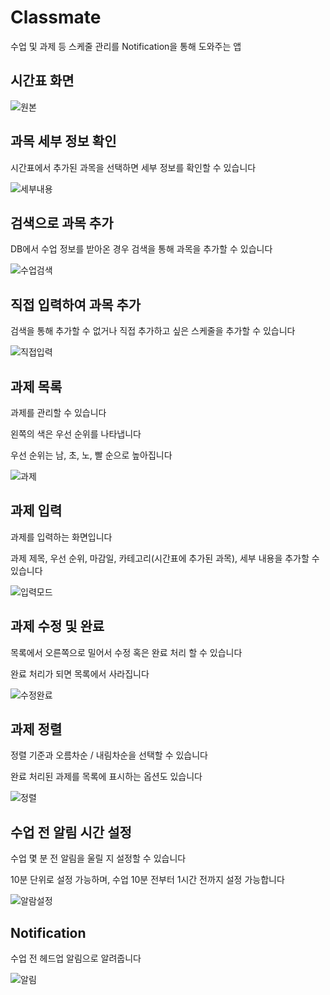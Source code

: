 # Classmate
수업 및 과제 등 스케줄 관리를 Notification을 통해 도와주는 앱

## 시간표 화면
![원본](https://user-images.githubusercontent.com/44221447/141735263-03b73f77-c56e-4a37-aed3-d5d11a2c11ee.png)

## 과목 세부 정보 확인
시간표에서 추가된 과목을 선택하면 세부 정보를 확인할 수 있습니다

![세부내용](https://user-images.githubusercontent.com/44221447/141735308-05f4c358-401f-446a-82dd-88e3ff8cffff.png)

## 검색으로 과목 추가
DB에서 수업 정보를 받아온 경우 검색을 통해 과목을 추가할 수 있습니다

![수업검색](https://user-images.githubusercontent.com/44221447/141735333-183a3216-b743-46e8-aeac-b1ddda383972.png)

## 직접 입력하여 과목 추가
검색을 통해 추가할 수 없거나 직접 추가하고 싶은 스케줄을 추가할 수 있습니다

![직접입력](https://user-images.githubusercontent.com/44221447/141735348-8c18d2f3-29e9-4b66-9d38-6e2aa78dd72f.png)

## 과제 목록
과제를 관리할 수 있습니다

왼쪽의 색은 우선 순위를 나타냅니다

우선 순위는 남, 초, 노, 빨 순으로 높아집니다

![과제](https://user-images.githubusercontent.com/44221447/141735418-6f19f642-cf04-4d0b-81e2-7ac879ed8755.png)

## 과제 입력
과제를 입력하는 화면입니다

과제 제목, 우선 순위, 마감일, 카테고리(시간표에 추가된 과목), 세부 내용을 추가할 수 있습니다

![입력모드](https://user-images.githubusercontent.com/44221447/141735848-9235b7ad-1fc3-4b90-b3da-4e7a11c0b653.png)

## 과제 수정 및 완료
목록에서 오른쪽으로 밀어서 수정 혹은 완료 처리 할 수 있습니다

완료 처리가 되면 목록에서 사라집니다

![수정완료](https://user-images.githubusercontent.com/44221447/141735429-b9df2b04-82a8-4f32-99c2-104d80c358bf.png)

## 과제 정렬
정렬 기준과 오름차순 / 내림차순을 선택할 수 있습니다

완료 처리된 과제를 목록에 표시하는 옵션도 있습니다

![정렬](https://user-images.githubusercontent.com/44221447/141735587-d228386e-956b-415b-a5c1-8f2f15995516.png)

## 수업 전 알림 시간 설정
수업 몇 분 전 알림을 울릴 지 설정할 수 있습니다

10분 단위로 설정 가능하며, 수업 10분 전부터 1시간 전까지 설정 가능합니다

![알람설정](https://user-images.githubusercontent.com/44221447/141735613-9f65c441-8883-4c7a-bdbb-509863f30409.png)

## Notification
수업 전 헤드업 알림으로 알려줍니다

![알림](https://user-images.githubusercontent.com/44221447/141735657-8b63e69f-0dff-45f3-8590-fd1de64feaf7.png)
